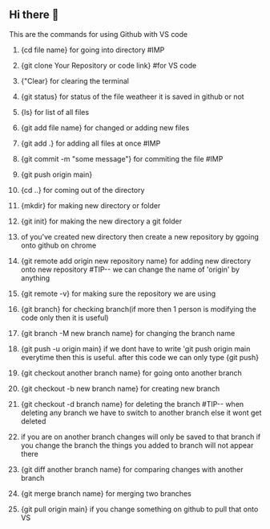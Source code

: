 ## Hi there 👋
This are the commands for using Github with VS code

1. {cd file name} for going into directory        #IMP
2. {git clone Your Repository or code link}  #for VS code
3. {"Clear} for clearing the terminal 
4. {git status} for status of the  file weatheer it is saved in github or not
5. {ls} for list of all files
6. {git add file name} for changed or adding new files
7. {git add .} for adding all files at once          #IMP
8. {git commit -m "some message"} for commiting the file  #IMP
9. {git push origin main}
10. {cd ..} for coming out of the directory

11. {mkdir} for making new directory or folder
12. {git init} for making the new directory a git folder
13. of you've created new directory then create a new repository by ggoing onto github on chrome
14. {git remote add origin new repository name} for adding new directory onto new repository  #TIP-- we can change the name of 'origin' by anything
15. {git remote -v} for making sure the repository we are using
16. {git branch} for checking branch(if more then 1 person is modifying the code only then it is useful)
17. {git branch -M new branch name} for changing the branch name
18. {git push -u origin main} if we dont have to write 'git push origin main everytime then this is useful. after this code we can only type {git push}

19. {git checkout another branch name} for going onto another branch
20. {git checkout -b new branch name} for creating new branch 
21. {git checkout -d branch name} for deleting the branch        #TIP-- when deleting any branch we have to switch to another branch else it wont get deleted
22. if you are on another branch changes will only be saved to that branch if you change the branch the things you added to branch will not appear there
23. {git diff another branch name} for comparing changes with another branch
24. {git merge branch name} for merging two branches 
25. {git pull origin main} if you change something on github to pull that onto VS

